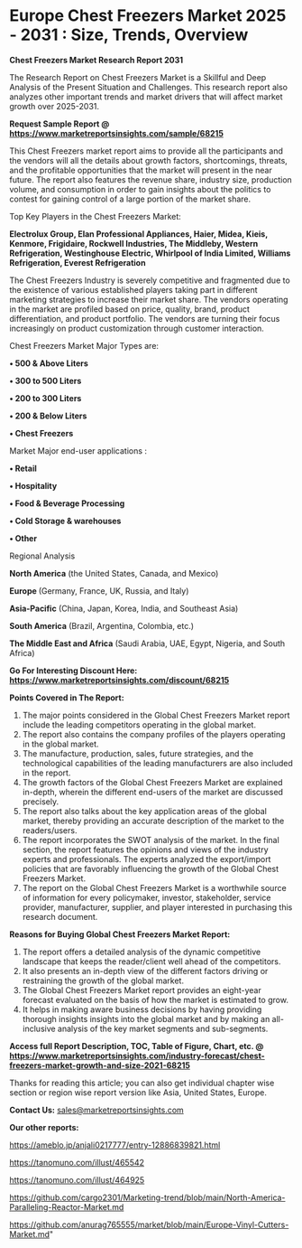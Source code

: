 # Europe Chest Freezers Market 2025 - 2031 : Size, Trends, Overview

<strong>Chest Freezers Market Research Report 2031</strong>

The Research Report on Chest Freezers Market is a Skillful and Deep Analysis of the Present Situation and Challenges. This research report also analyzes other important trends and market drivers that will affect market growth over 2025-2031.

<strong>Request Sample Report @ <a href=https://www.marketreportsinsights.com/sample/68215>https://www.marketreportsinsights.com/sample/68215</a></strong>

This Chest Freezers market report aims to provide all the participants and the vendors will all the details about growth factors, shortcomings, threats, and the profitable opportunities that the market will present in the near future. The report also features the revenue share, industry size, production volume, and consumption in order to gain insights about the politics to contest for gaining control of a large portion of the market share.

Top Key Players in the Chest Freezers Market:

<strong>Electrolux Group, Elan Professional Appliances, Haier, Midea, Kieis, Kenmore, Frigidaire, Rockwell Industries, The Middleby, Western Refrigeration, Westinghouse Electric, Whirlpool of India Limited, Williams Refrigeration, Everest Refrigeration</strong>

The Chest Freezers Industry is severely competitive and fragmented due to the existence of various established players taking part in different marketing strategies to increase their market share. The vendors operating in the market are profiled based on price, quality, brand, product differentiation, and product portfolio. The vendors are turning their focus increasingly on product customization through customer interaction.

Chest Freezers Market Major Types are:

<strong>• 500 & Above Liters

• 300 to 500 Liters

• 200 to 300 Liters

• 200 & Below Liters

• Chest Freezers</strong>

Market Major end-user applications :

<strong>• Retail

• Hospitality

• Food & Beverage Processing

• Cold Storage & warehouses

• Other</strong>

Regional Analysis

</u><strong><b>North America</b></strong> (the United States, Canada, and Mexico)

<strong><b>Europe </b></strong>(Germany, France, UK, Russia, and Italy)

<strong><b>Asia-Pacific</b></strong> (China, Japan, Korea, India, and Southeast Asia)

<strong><b>South America</b></strong> (Brazil, Argentina, Colombia, etc.)

<strong><b>The Middle East and Africa</b></strong> (Saudi Arabia, UAE, Egypt, Nigeria, and South Africa)

<strong>Go For Interesting Discount Here: <a href=https://www.marketreportsinsights.com/discount/68215>https://www.marketreportsinsights.com/discount/68215</a></strong>

<strong>Points Covered in The Report:</strong>
<ol>
  <li>The major points considered in the Global Chest Freezers Market report include the leading competitors operating in the global market.</li>
  <li>The report also contains the company profiles of the players operating in the global market.</li>
  <li>The manufacture, production, sales, future strategies, and the technological capabilities of the leading manufacturers are also included in the report.</li>
  <li>The growth factors of the Global Chest Freezers Market are explained in-depth, wherein the different end-users of the market are discussed precisely.</li>
  <li>The report also talks about the key application areas of the global market, thereby providing an accurate description of the market to the readers/users.</li>
  <li>The report incorporates the SWOT analysis of the market. In the final section, the report features the opinions and views of the industry experts and professionals. The experts analyzed the export/import policies that are favorably influencing the growth of the Global Chest Freezers Market.</li>
  <li>The report on the Global Chest Freezers Market is a worthwhile source of information for every policymaker, investor, stakeholder, service provider, manufacturer, supplier, and player interested in purchasing this research document.</li>
</ol>
<strong>Reasons for Buying Global Chest Freezers Market Report:</strong>

<ol>
  <li>The report offers a detailed analysis of the dynamic competitive landscape that keeps the reader/client well ahead of the competitors.</li>
  <li>It also presents an in-depth view of the different factors driving or restraining the growth of the global market.</li>
  <li>The Global Chest Freezers Market report provides an eight-year forecast evaluated on the basis of how the market is estimated to grow.</li>
  <li>It helps in making aware business decisions by having providing thorough insights insights into the global market and by making an all-inclusive analysis of the key market segments and sub-segments.</li>
</ol>
<strong>Access full Report Description, TOC, Table of Figure, Chart, etc. @ <a href=https://www.marketreportsinsights.com/industry-forecast/chest-freezers-market-growth-and-size-2021-68215>https://www.marketreportsinsights.com/industry-forecast/chest-freezers-market-growth-and-size-2021-68215</a></strong>


Thanks for reading this article; you can also get individual chapter wise section or region wise report version like Asia, United States, Europe.

<strong>Contact Us:</strong>
sales@marketreportsinsights.com

<strong>Our other reports:</strong>

<a href=https://ameblo.jp/anjali0217777/entry-12886839821.html>https://ameblo.jp/anjali0217777/entry-12886839821.html</a>

<a href=https://tanomuno.com/illust/465542>https://tanomuno.com/illust/465542</a>

<a href=https://tanomuno.com/illust/464925>https://tanomuno.com/illust/464925</a>

<a href=https://github.com/cargo2301/Marketing-trend/blob/main/North-America-Paralleling-Reactor-Market.md>https://github.com/cargo2301/Marketing-trend/blob/main/North-America-Paralleling-Reactor-Market.md</a>

<a href=https://github.com/anurag765555/market/blob/main/Europe-Vinyl-Cutters-Market.md>https://github.com/anurag765555/market/blob/main/Europe-Vinyl-Cutters-Market.md</a>"
